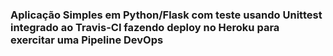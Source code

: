 ### Aplicação Simples em Python/Flask com teste usando Unittest integrado ao Travis-CI fazendo deploy no Heroku para exercitar uma Pipeline DevOps
